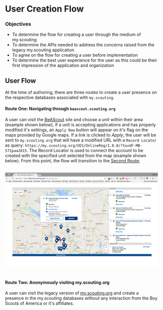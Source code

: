 # User Creation Flow

### Objectives
- To determine the flow for creating a user through the medium of my.scouting
- To determine the APIs needed to address the concerns raised from the legacy my.scouting 
application
- To agree on the flow for creating a user before implementation
- To determine the best user experience for the user as this could be their first impression of 
the application and organization


## User Flow
At the time of authoring, there are three routes to create a user presence on the 
respective databases associated with `my.scouting`.
#### Route One: Navigating through `beascout.scouting.org`
A user can visit the [BeAScout](https://beascout.scouting.org/BeAScoutMap.aspx) site and choose
a unit within their area (example shown below), if a unit is accepting applications and has 
properly modified it's settings, an `Apply Now` button will appear on it's flag on the maps provided 
by Google maps. If a link is clicked to _Apply_, the user will be sent to `my.scouting.org` that 
will have a modified URL with a `Record Locator` as query: `https://my.scouting.org/VES/OnlineReg/1.0.0/?tu=UF-MB-571paa2015`. 
The Record Locator is used to connect the account to be created with the specified unit selected from the map (example shown below).
From this point, the flow will transition to the [Second Route](#route-two-anonymously-visiting-myscoutingorg);
</br>
</br>

![beascout.scouting.org map view](./assets/beascoutmap.png "beascout.scouting.org preview")
</br>
</br>

#### Route Two: Anonymously visiting my.scouting.org
A user can visit the legacy version of [my.scouting.org](https://my.scouting.org) and create a 
presence in the my.scouting databases without any interaction from the Boy Scouts of America or it's affiliates.
